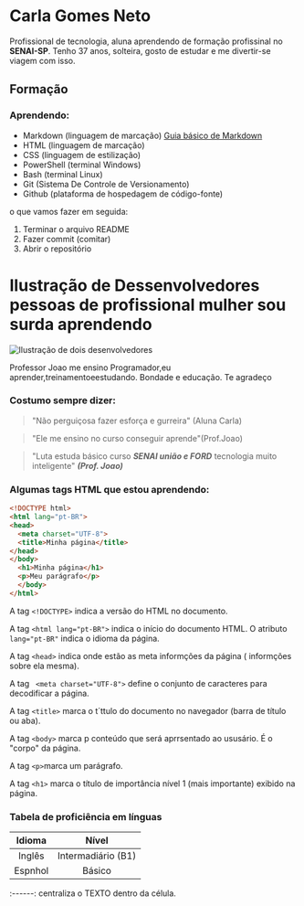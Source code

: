 # Carla Gomes Neto

Profissional de tecnologia, aluna aprendendo de formação profissinal no **SENAI-SP**. Tenho 37 anos, solteira, gosto de estudar e me divertir-se viagem com isso.

## Formação

### Aprendendo:


* Markdown (linguagem de marcação)
[Guia básico de Markdown](https://docs.pipz.com/central-de-ajuda/learning-center/guia-basico-de-markdown#open)
* HTML (linguagem de marcação)
* CSS (linguagem de estilização)
* PowerShell (terminal Windows)
* Bash (terminal Linux)
* Git (Sistema De Controle de Versionamento)
* Github (plataforma de hospedagem de código-fonte)

<!-- Exemplo acima é equivalente a:
<a href="https://docs.pipz.com/central-de-ajuda/learning-center/guia-basico-de-markdown#open">Guia básico


## Profissional de Tecnologia

Pesquise "Markdown" em <https://google.com>  <!-- Link direto, sem texto -->

o que vamos fazer em seguida: 
1. Terminar o arquivo README
2. Fazer commit (comitar)
3. Abrir o repositório
# Ilustração de Dessenvolvedores pessoas de profissional mulher sou surda aprendendo
<!--
**Carlagomesneto/Carlagomesneto** is a ✨ _special_ ✨ repository because its `README.md` (this file) appears on your GitHub profile.

Here are some ideas to get you started:

- 🔭 I’m currently working on ... atualmente estou trabalhando em...
- 🌱 I’m currently learning ... atualmente estou aprendendo...
- 👯 I’m looking to collaborate on ... estou querendo coladorar com...
- 🤔 I’m looking for help with ... estou buscando ajuda com...
- 💬 Ask me about ... me pergunte sobre...
- 📫 How to reach me: ... como entrar em contato comigo 
- 😄 Pronouns: ... pronomes
- ⚡ Fun fact: ... curiosidades...
-->

![Ilustração de dois desenvolvedores](https://img.freepik.com/vetores-premium/conceito-de-design-ui-ux-com-cena-de-pessoas-para-web-designer-de-mulher-trabalhando-com-layouts-de-interface-criando-elementos-e-preenchendo-paginas-com-conteudo-grafico-ilustracao-vetorial-em-design-de-perspectiva-plana_198565-2144.jpg?w=360)


Professor Joao me ensino Programador,eu aprender,treinamentoeestudando. Bondade e educação.  Te agradeço


### Costumo sempre dizer:

> "Não perguiçosa fazer esforça e gurreira" (Aluna Carla)

> "Ele me ensino no curso conseguir aprende"(Prof.Joao)

> "Luta estuda básico curso **_SENAI união e FORD_** tecnologia muito inteligente" **_(Prof. Joao)_**


<!-- Exemplo acima é equivalente a :<blockquote>"Ele me ensino no curso conseguir aprende"(Prof.Joao)</blockquote> -->


### Algumas tags HTML que estou aprendendo:

```html
<!DOCTYPE html>
<html lang="pt-BR">
<head>
  <meta charset="UTF-8">
  <title>Minha página</title>
</head>
</body>
  <h1>Minha página</h1>
  <p>Meu parágrafo</p>
  </body>
</html>

```
A tag `<!DOCTYPE>` indica a versão do HTML no documento.

A tag `<html lang="pt-BR">` indica o início do documento HTML. O atributo `lang="pt-BR"` indica o idioma da página.

A tag `<head>` indica onde estão as meta informções da página ( informções sobre ela mesma).

A tag ` <meta charset="UTF-8">` define o conjunto de caracteres para decodificar a página.

A tag `<title>` marca o t´ttulo do documento no navegador (barra de título ou aba).

A tag `<body>` marca p conteúdo que será aprrsentado ao ususário. É o "corpo" da página.

A tag `<p>`marca um parágrafo. 

A tag `<h1>` marca o título de importância nível 1 (mais importante) exibido na página.


### Tabela de proficiência em línguas

Idioma  | Nível
:--------: | :------:
Inglês  | Intermadiário (B1)
Espnhol | Básico

:------: centraliza o TEXTO dentro da célula.



